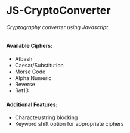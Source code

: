 # JS-CryptoConverter

###### *Cryptography converter using Javascript.*


#### Available Ciphers:
- Atbash
- Caesar/Substitution
- Morse Code
- Alpha Numeric
- Reverse
- Rot13

#### Additional Features:
- Character/string blocking
- Keyword shift option for appropriate ciphers
